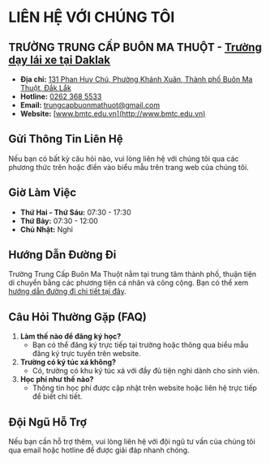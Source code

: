 # LIÊN HỆ VỚI CHÚNG TÔI

## TRƯỜNG TRUNG CẤP BUÔN MA THUỘT - [Trường dạy lái xe tại Daklak](https://bmtc.edu.vn/)

- **Địa chỉ:** [131 Phan Huy Chú, Phường Khánh Xuân, Thành phố Buôn Ma Thuột, Đắk Lắk](https://www.google.com/maps/place/Tr%C6%B0%E1%BB%9Dng+Trung+c%E1%BA%A5p+B%C3%ACnh+Minh/@12.6418916,107.9949524,1723m/data=!3m1!1e3!4m6!3m5!1s0x31721dca05a54b19:0x9f890413dc8469d6!8m2!3d12.6418914!4d108.0031923!16s%2Fg%2F11vlddtgwd?entry=ttu&g_ep=EgoyMDI1MDIxOC4wIKXMDSoASAFQAw%3D%3D)
- **Hotline:** [0262 368 5533](tel:02623685533)
- **Email:** [trungcapbuonmathuot@gmail.com](mailto:trungcapbuonmathuot@gmail.com)
- **Website:** [www.bmtc.edu.vn](http://www.bmtc.edu.vn)

## Gửi Thông Tin Liên Hệ
Nếu bạn có bất kỳ câu hỏi nào, vui lòng liên hệ với chúng tôi qua các phương thức trên hoặc điền vào biểu mẫu trên trang web của chúng tôi.

## Giờ Làm Việc
- **Thứ Hai - Thứ Sáu:** 07:30 - 17:30
- **Thứ Bảy:** 07:30 - 12:00
- **Chủ Nhật:** Nghỉ

## Hướng Dẫn Đường Đi
Trường Trung Cấp Buôn Ma Thuột nằm tại trung tâm thành phố, thuận tiện di chuyển bằng các phương tiện cá nhân và công cộng. Bạn có thể xem [hướng dẫn đường đi chi tiết tại đây](https://www.google.com/maps/place/Tr%C6%B0%E1%BB%9Dng+Trung+c%E1%BA%A5p+B%C3%ACnh+Minh/@12.6418916,107.9949524,1723m/data=!3m1!1e3!4m6!3m5!1s0x31721dca05a54b19:0x9f890413dc8469d6!8m2!3d12.6418914!4d108.0031923!16s%2Fg%2F11vlddtgwd?entry=ttu&g_ep=EgoyMDI1MDIxOC4wIKXMDSoASAFQAw%3D%3D).


## Câu Hỏi Thường Gặp (FAQ)
1. **Làm thế nào để đăng ký học?**
   - Bạn có thể đăng ký trực tiếp tại trường hoặc thông qua biểu mẫu đăng ký trực tuyến trên website.
2. **Trường có ký túc xá không?**
   - Có, trường có khu ký túc xá với đầy đủ tiện nghi dành cho sinh viên.
3. **Học phí như thế nào?**
   - Thông tin học phí được cập nhật trên website hoặc liên hệ trực tiếp để biết chi tiết.

## Đội Ngũ Hỗ Trợ
Nếu bạn cần hỗ trợ thêm, vui lòng liên hệ với đội ngũ tư vấn của chúng tôi qua email hoặc hotline để được giải đáp nhanh chóng.
